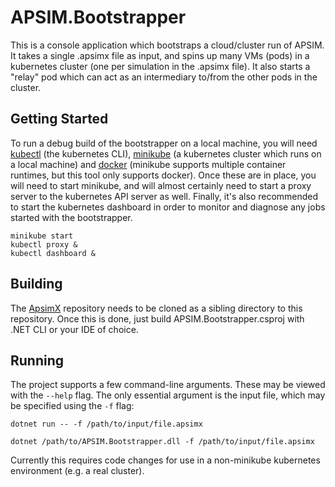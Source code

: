 # APSIM.Bootstrapper

This is a console application which bootstraps a cloud/cluster run of APSIM. It takes a single .apsimx file as input, and spins up many VMs (pods) in a kubernetes cluster (one per simulation in the .apsimx file). It also starts a "relay" pod which can act as an intermediary to/from the other pods in the cluster.

## Getting Started

To run a debug build of the bootstrapper on a local machine, you will need [kubectl](https://kubernetes.io/docs/tasks/tools/#kubectl) (the kubernetes CLI), [minikube](https://minikube.sigs.k8s.io/docs/start/) (a kubernetes cluster which runs on a local machine) and [docker](https://docs.docker.com/get-docker/) (minikube supports multiple container runtimes, but this tool only supports docker). Once these are in place, you will need to start minikube, and will almost certainly need to start a proxy server to the kubernetes API server as well. Finally, it's also recommended to start the kubernetes dashboard in order to monitor and diagnose any jobs started with the bootstrapper.

```
minikube start
kubectl proxy &
kubectl dashboard &
```

## Building

The [ApsimX](https://github.com/APSIMInitiative/ApsimX) repository needs to be cloned as a sibling directory to this repository. Once this is done, just build APSIM.Bootstrapper.csproj with .NET CLI or your IDE of choice.

## Running

The project supports a few command-line arguments. These may be viewed with the `--help` flag. The only essential argument is the input file, which may be specified using the `-f` flag:

```
dotnet run -- -f /path/to/input/file.apsimx

dotnet /path/to/APSIM.Bootstrapper.dll -f /path/to/input/file.apsimx
```

Currently this requires code changes for use in a non-minikube kubernetes environment (e.g. a real cluster).
